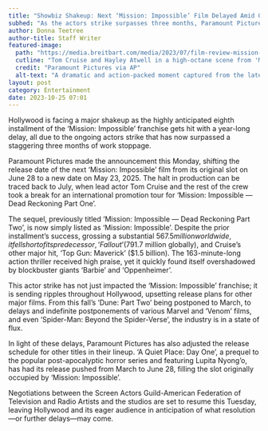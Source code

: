 ```yaml
---
title: "Showbiz Shakeup: Next ‘Mission: Impossible’ Film Delayed Amid Ongoing Actors Strike"
subhed: "As the actors strike surpasses three months, Paramount Pictures announces a year-long delay for the highly anticipated eighth installment of the ‘Mission: Impossible’ franchise."
author: Donna Teetree
author-title: Staff Writer
featured-image: 
  path: "https://media.breitbart.com/media/2023/07/film-review-mission-impossible-dead-reckoning-image-released-by-paramount-pictures-hayley-atwell-640x480.jpg"
  cutline: "Tom Cruise and Hayley Atwell in a high-octane scene from 'Mission: Impossible - Dead Reckoning, Part One.'"
  credit: "Paramount Pictures via AP"
  alt-text: "A dramatic and action-packed moment captured from the latest ‘Mission: Impossible’ film, showcasing the franchise’s signature intensity."
layout: post
category: Entertainment
date: 2023-10-25 07:01
---
```


Hollywood is facing a major shakeup as the highly anticipated eighth installment of the ‘Mission: Impossible’ franchise gets hit with a year-long delay, all due to the ongoing actors strike that has now surpassed a staggering three months of work stoppage. 

Paramount Pictures made the announcement this Monday, shifting the release date of the next ‘Mission: Impossible’ film from its original slot on June 28 to a new date on May 23, 2025. The halt in production can be traced back to July, when lead actor Tom Cruise and the rest of the crew took a break for an international promotion tour for ‘Mission: Impossible — Dead Reckoning Part One’.

The sequel, previously titled ‘Mission: Impossible — Dead Reckoning Part Two’, is now simply listed as ‘Mission: Impossible’. Despite the prior installment’s success, grossing a substantial $567.5 million worldwide, it fell short of its predecessor, ‘Fallout’ ($791.7 million globally), and Cruise’s other major hit, ‘Top Gun: Maverick’ ($1.5 billion). The 163-minute-long action thriller received high praise, yet it quickly found itself overshadowed by blockbuster giants ‘Barbie’ and ‘Oppenheimer’.

This actor strike has not just impacted the ‘Mission: Impossible’ franchise; it is sending ripples throughout Hollywood, upsetting release plans for other major films. From this fall’s ‘Dune: Part Two’ being postponed to March, to delays and indefinite postponements of various Marvel and ‘Venom’ films, and even ‘Spider-Man: Beyond the Spider-Verse’, the industry is in a state of flux.

In light of these delays, Paramount Pictures has also adjusted the release schedule for other titles in their lineup. ‘A Quiet Place: Day One’, a prequel to the popular post-apocalyptic horror series and featuring Lupita Nyong’o, has had its release pushed from March to June 28, filling the slot originally occupied by ‘Mission: Impossible’.

Negotiations between the Screen Actors Guild-American Federation of Television and Radio Artists and the studios are set to resume this Tuesday, leaving Hollywood and its eager audience in anticipation of what resolution—or further delays—may come.
